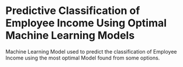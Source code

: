 # Predictive Classification of Employee Income Using Optimal Machine Learning Models
Machine Learning Model used to predict the classification of Employee Income using the most optimal Model found from some options.
